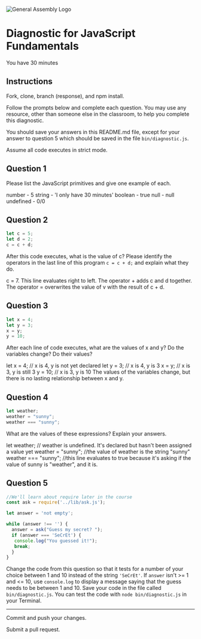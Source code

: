 ![General Assembly Logo](http://i.imgur.com/ke8USTq.png)

# Diagnostic for JavaScript Fundamentals

You have 30 minutes

## Instructions

Fork, clone, branch (response), and npm install.

Follow the prompts below and complete each question.  You may use any resource, other than someone else in the classroom, to help you complete this diagnostic.

You should save your answers in this README.md file, except for your answer to question 5 which should be saved in the file `bin/diagnostic.js`.

Assume all code executes in strict mode.

## Question 1

Please list the JavaScript primitives and give one example of each.

number - 5
string - 'I only have 30 minutes'
boolean - true
null - null
undefined - 0/0

## Question 2

```js
let c = 5;
let d = 2;
c = c + d;
```

After this code executes, what is the value of c?  Please identify the operators in the last line of this program `c = c + d;` and explain what they do.

c = 7. This line evaluates right to left. The operator + adds c and d together. The operator = overwrites the value of v with the result of c + d.

## Question 3

```js
let x = 4;
let y = 3;
x = y;
y = 10;
```

After each line of code executes, what are the values of x and y?  Do the variables change?  Do their values?

let x = 4; // x is 4, y is not yet declared
let y = 3; // x is 4, y is 3
x = y; // x is 3, y is still 3
y = 10; // x is 3, y is 10
The values of the variables change, but there is no lasting relationship between x and y.

## Question 4

```js
let weather;
weather = "sunny";
weather === "sunny";
```

What are the values of these expressions?  Explain your answers.

let weather; // weather is undefined. It's declared but hasn't been assigned a value yet
weather = "sunny"; //the value of weather is the string "sunny"
weather === "sunny"; //this line evaluates to true because it's asking if the value of sunny is "weather", and it is.

## Question 5

```js
//We'll learn about require later in the course
const ask = require('../lib/ask.js');

let answer = 'not empty';

while (answer !== '') {
  answer = ask("Guess my secret? ");
  if (answer === 'SeCrEt') {
   console.log("You guessed it!");
   break;
  }
}
```

Change the code from this question so that it tests for a number of your choice between 1 and 10 instead of the string `'SeCrEt'`.  If `answer` isn't >= 1 and <= 10, use `console.log` to display a message saying that the guess needs to be between 1 and 10.  Save your code in the file called `bin/diagnostic.js`.  You can test the code with `node bin/diagnostic.js` in your Terminal.

---

Commit and push your changes.

Submit a pull request.
